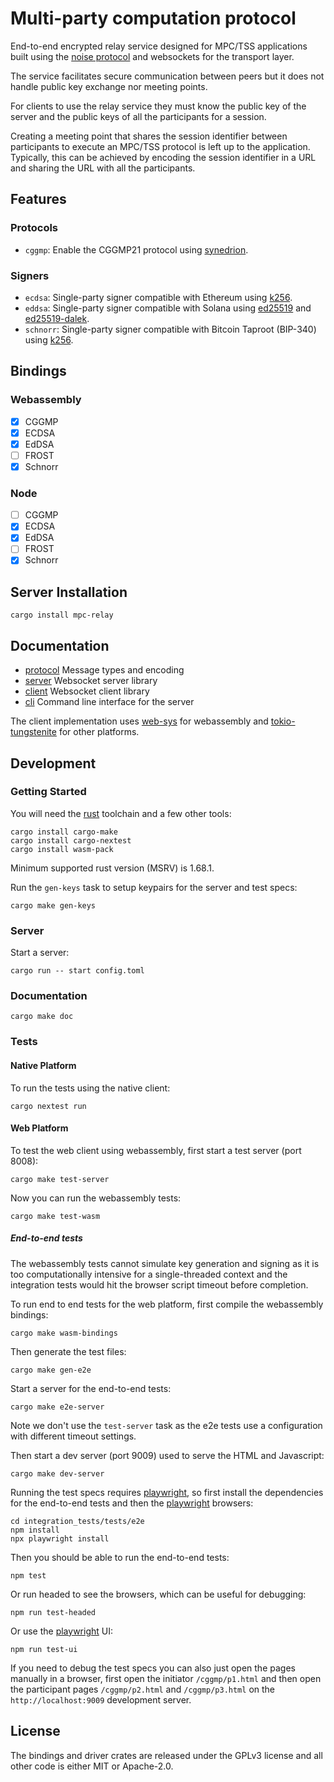 # Multi-party computation protocol

End-to-end encrypted relay service designed for MPC/TSS applications built using the [noise protocol][] and websockets for the transport layer.

The service facilitates secure communication between peers but it does not handle public key exchange nor meeting points.

For clients to use the relay service they must know the public key of the server and the public keys of all the participants for a session.

Creating a meeting point that shares the session identifier between participants to execute an MPC/TSS protocol is left up to the application. Typically, this can be achieved by encoding the session identifier in a URL and sharing the URL with all the participants.

## Features

### Protocols

* `cggmp`: Enable the CGGMP21 protocol using [synedrion](https://github.com/entropyxyz/synedrion).

### Signers

* `ecdsa`: Single-party signer compatible with Ethereum using [k256](https://docs.rs/k256/latest/k256/).
* `eddsa`: Single-party signer compatible with Solana using [ed25519](https://docs.rs/ed25519/latest/ed25519/) and [ed25519-dalek](https://docs.rs/ed25519-dalek/latest/ed25519_dalek/).
* `schnorr`: Single-party signer compatible with Bitcoin Taproot (BIP-340) using [k256](https://docs.rs/k256/latest/k256/).

## Bindings

### Webassembly

* [x] CGGMP
* [x] ECDSA
* [x] EdDSA
* [ ] FROST
* [x] Schnorr

### Node

* [ ] CGGMP
* [x] ECDSA
* [x] EdDSA
* [ ] FROST
* [x] Schnorr

## Server Installation

```
cargo install mpc-relay
```

## Documentation

* [protocol][] Message types and encoding
* [server][] Websocket server library
* [client][] Websocket client library
* [cli][] Command line interface for the server

The client implementation uses [web-sys][] for webassembly and [tokio-tungstenite][] for other platforms.

## Development

### Getting Started

You will need the [rust][] toolchain and a few other tools:

```
cargo install cargo-make
cargo install cargo-nextest
cargo install wasm-pack
```

Minimum supported rust version (MSRV) is 1.68.1.

Run the `gen-keys` task to setup keypairs for the server and test specs:

```
cargo make gen-keys
```

### Server

Start a server:

```
cargo run -- start config.toml
```

### Documentation

```
cargo make doc
```

### Tests

#### Native Platform

To run the tests using the native client:

```
cargo nextest run
```

#### Web Platform

To test the web client using webassembly, first start a test server (port 8008):

```
cargo make test-server
```

Now you can run the webassembly tests:

```
cargo make test-wasm
```

##### End-to-end tests

The webassembly tests cannot simulate key generation and signing as it is too computationally intensive for a single-threaded context and the integration tests would hit the browser script timeout before completion.

To run end to end tests for the web platform, first compile the webassembly bindings:

```
cargo make wasm-bindings
```

Then generate the test files:

```
cargo make gen-e2e
```

Start a server for the end-to-end tests:

```
cargo make e2e-server
```

Note we don't use the `test-server` task as the e2e tests use a configuration with different timeout settings.

Then start a dev server (port 9009) used to serve the HTML and Javascript:

```
cargo make dev-server
```

Running the test specs requires [playwright][], so first install the dependencies for the end-to-end tests and then the [playwright][] browsers:

```
cd integration_tests/tests/e2e
npm install
npx playwright install
```

Then you should be able to run the end-to-end tests:

```
npm test
```

Or run headed to see the browsers, which can be useful for debugging:

```
npm run test-headed
```

Or use the [playwright][] UI:

```
npm run test-ui
```

If you need to debug the test specs you can also just open the pages manually in a browser, first open the initiator `/cggmp/p1.html` and then open the participant pages `/cggmp/p2.html` and `/cggmp/p3.html` on the `http://localhost:9009` development server.

## License

The bindings and driver crates are released under the GPLv3 license and all other code is either MIT or Apache-2.0.

[noise protocol]: https://noiseprotocol.org/
[rust]: https://www.rust-lang.org/
[playwright]: https://playwright.dev
[web-sys]: https://docs.rs/web-sys
[tokio-tungstenite]: https://docs.rs/tokio-tungstenite
[protocol]: https://docs.rs/mpc-protocol
[server]: https://docs.rs/mpc-relay-server
[client]: https://docs.rs/mpc-client
[cli]: https://docs.rs/mpc-relay
